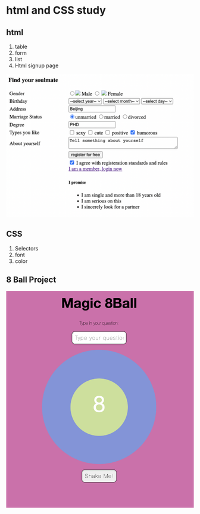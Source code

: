 # html and CSS study 

## html
1. table
2. form
3. list
4. Html signup page

![signup final html view](./pictures/signup.png)

## CSS
1. Selectors
2. font
3. color

## 8 Ball Project
![8 Ball Project](./pictures/8BallProject.png)